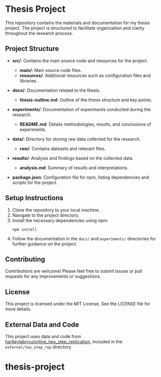 # Thesis Project

This repository contains the materials and documentation for my thesis project. The project is structured to facilitate organization and clarity throughout the research process.

## Project Structure

- **src/**: Contains the main source code and resources for the project.
  - **main/**: Main source code files.
  - **resources/**: Additional resources such as configuration files and libraries.
  
- **docs/**: Documentation related to the thesis.
  - **thesis-outline.md**: Outline of the thesis structure and key points.

- **experiments/**: Documentation of experiments conducted during the research.
  - **README.md**: Details methodologies, results, and conclusions of experiments.

- **data/**: Directory for storing raw data collected for the research.
  - **raw/**: Contains datasets and relevant files.

- **results/**: Analysis and findings based on the collected data.
  - **analysis.md**: Summary of results and interpretations.

- **package.json**: Configuration file for npm, listing dependencies and scripts for the project.

## Setup Instructions

1. Clone the repository to your local machine.
2. Navigate to the project directory.
3. Install the necessary dependencies using npm:
   ```
   npm install
   ```
4. Follow the documentation in the `docs/` and `experiments/` directories for further guidance on the project.

## Contributing

Contributions are welcome! Please feel free to submit issues or pull requests for any improvements or suggestions.

## License

This project is licensed under the MIT License. See the LICENSE file for more details.

## External Data and Code

This project uses data and code from [hartleylabnyu/online_two_step_replication](https://github.com/hartleylabnyu/online_two_step_replication), included in the `external/two_step_rep` directory.

# thesis-project
